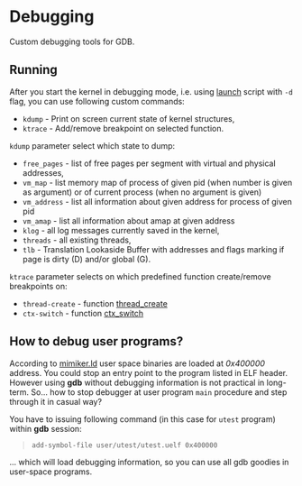 # Debugging

Custom debugging tools for GDB.

Running
---

After you start the kernel in debugging mode, i.e. using
[launch](https://github.com/cahirwpz/mimiker#running) script with `-d` flag,
you can use following custom commands:

* `kdump` - Print on screen current state of kernel structures,
* `ktrace` - Add/remove breakpoint on selected function.

`kdump` parameter select which state to dump:

* `free_pages` - list of free pages per segment with virtual and physical
   addresses,
* `vm_map` - list memory map of process of given pid (when number is given as argument)
  or of current process (when no argument is given)
* `vm_address` - list all information about given address for process of given pid
* `vm_amap` - list all information about amap at given address
* `klog` - all log messages currently saved in the kernel,
* `threads` - all existing threads,
* `tlb` - Translation Lookaside Buffer with addresses and flags marking if page
  is dirty (D) and/or global (G).

`ktrace` parameter selects on which predefined function create/remove
breakpoints on:

* `thread-create` - function [thread_create](https://github.com/cahirwpz/mimiker/blob/master/sys/thread.c)
* `ctx-switch` - function [ctx_switch](https://github.com/cahirwpz/mimiker/blob/master/mips/switch.S)

How to debug user programs?
---

According to [mimiker.ld](https://github.com/cahirwpz/mimiker/blob/master/user/libmimiker/extra/mimiker.ld)
user space binaries are loaded at *0x400000* address. You could stop an entry
point to the program listed in ELF header. However using **gdb** without
debugging information is not practical in long-term. So... how to stop debugger
at user program `main` procedure and step through it in casual way?

You have to issuing following command (in this case for `utest` program) within
**gdb** session:

> `add-symbol-file user/utest/utest.uelf 0x400000`

... which will load debugging information, so you can use all gdb goodies in
user-space programs.
